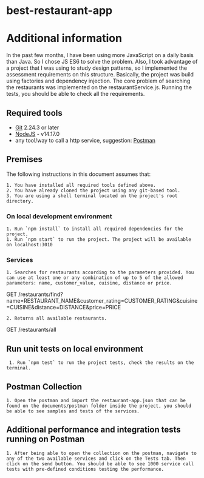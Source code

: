 # best-restaurant-app

# Additional information

In the past few months, I have been using more JavaScript on a daily basis than Java. So I chose JS ES6 to solve the problem. Also, I took advantage of a project that I was using to study design patterns, so I implemented the assessment requirements on this structure. Basically, the project was build using factories and dependency injection. The core problem of searching the restaurants was implemented on the restaurantService.js. Running the tests, you should be able to check all the requirements.

## Required tools

- [Git](https://git-scm.com/downloads) 2.24.3 or later
- [NodeJS](https://nodejs.org/en/download/) - v14.17.0
- any tool/way to call a http service, suggestion: [Postman](https://www.postman.com/downloads/)

## Premises

The following instructions in this document assumes that:

    1. You have installed all required tools defined above.
    2. You have already cloned the project using any git-based tool.
    3. You are using a shell terminal located on the project's root directory.

### On local development environment

    1. Run `npm install` to install all required dependencies for the project.
    1. Run `npm start` to run the project. The project will be available on localhost:3010

### Services

    1. Searches for restaurants according to the parameters provided. You can use at least one or any combination of up to 5 of the allowed parameters: name, customer_value, cuisine, distance or price.

   GET /restaurants/find?name=RESTAURANT_NAME&customer_rating=CUSTOMER_RATING&cuisine=CUISINE&distance=DISTANCE&price=PRICE
   
    2. Returns all available restaurants.

   GET /restaurants/all

## Run unit tests on local environment

     1. Run `npm test` to run the project tests, check the results on the terminal.

## Postman Collection

    1. Open the postman and import the restaurant-app.json that can be found on the documents/postman folder inside the project, you should be able to see samples and tests of the services.

## Additional performance and integration tests running on Postman

    1. After being able to open the collection on the postman, navigate to any of the two available services and click on the Tests tab. Then click on the send button. You should be able to see 1000 service call tests with pre-defined conditions testing the performance.